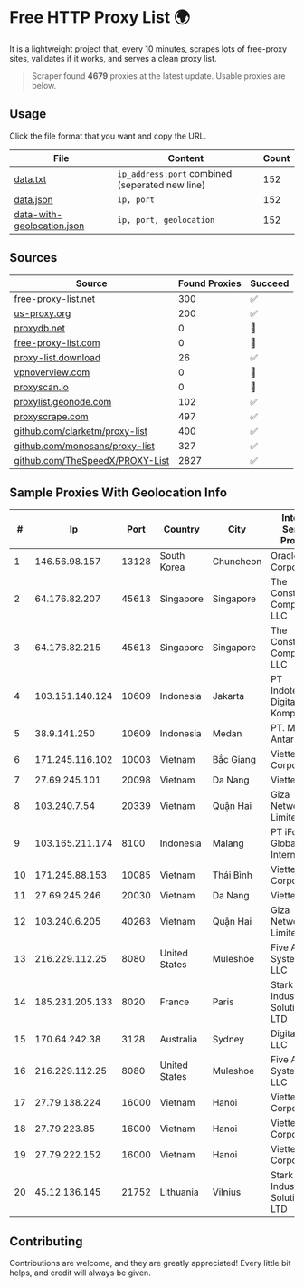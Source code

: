 
# Free HTTP Proxy List 🌍

It is a lightweight project that, every 10 minutes, scrapes lots of free-proxy sites, validates if it works, and serves a clean proxy list.


> Scraper found **4679** proxies at the latest update. Usable proxies are below.

## Usage

Click the file format that you want and copy the URL.


|File|Content|Count|
|----|-------|-----|
|[data.txt](https://raw.githubusercontent.com/themiralay/Proxy-List-World/master/data.txt)|`ip_address:port` combined (seperated new line)|152|
|[data.json](https://raw.githubusercontent.com/themiralay/Proxy-List-World/master/data.json)|`ip, port`|152|
|[data-with-geolocation.json](https://raw.githubusercontent.com/themiralay/Proxy-List-World/master/data-with-geolocation.json)|`ip, port, geolocation`|152|

## Sources

|Source|Found Proxies|Succeed|
|------|-------------|-------|
|[free-proxy-list.net](https://free-proxy-list.net)|300|✅|
|[us-proxy.org](https://www.us-proxy.org)|200|✅|
|[proxydb.net](http://proxydb.net)|0|🚫|
|[free-proxy-list.com](https://free-proxy-list.com/?page=&port=&type%5B%5D=http&type%5B%5D=https&up_time=0&search=Search)|0|🚫|
|[proxy-list.download](https://www.proxy-list.download/HTTP)|26|✅|
|[vpnoverview.com](https://vpnoverview.com/privacy/anonymous-browsing/free-proxy-servers)|0|🚫|
|[proxyscan.io](https://www.proxyscan.io)|0|🚫|
|[proxylist.geonode.com](https://proxylist.geonode.com/api/proxy-list?limit=300&page=1&sort_by=lastChecked&sort_type=desc&protocols=http,https)|102|✅|
|[proxyscrape.com](https://api.proxyscrape.com/v2/?request=displayproxies&protocol=http&timeout=10000&country=all&ssl=all&anonymity=all)|497|✅|
|[github.com/clarketm/proxy-list](https://raw.githubusercontent.com/clarketm/proxy-list/master/proxy-list-raw.txt)|400|✅|
|[github.com/monosans/proxy-list](https://raw.githubusercontent.com/monosans/proxy-list/main/proxies/http.txt)|327|✅|
|[github.com/TheSpeedX/PROXY-List](https://raw.githubusercontent.com/TheSpeedX/PROXY-List/master/http.txt)|2827|✅|


## Sample Proxies With Geolocation Info

|#|Ip|Port|Country|City|Internet Service Provider|
|-|--|----|-------|----|-------------------------|
|1|146.56.98.157|13128|South Korea|Chuncheon|Oracle Corporation|
|2|64.176.82.207|45613|Singapore|Singapore|The Constant Company, LLC|
|3|64.176.82.215|45613|Singapore|Singapore|The Constant Company, LLC|
|4|103.151.140.124|10609|Indonesia|Jakarta|PT Indotechno Digital Komputasi|
|5|38.9.141.250|10609|Indonesia|Medan|PT. Media Antar Nusa|
|6|171.245.116.102|10003|Vietnam|Bắc Giang|Viettel Corporation|
|7|27.69.245.101|20098|Vietnam|Da Nang|Viettel Group|
|8|103.240.7.54|20339|Vietnam|Quận Hai|Giza Network Limited|
|9|103.165.211.174|8100|Indonesia|Malang|PT iForte Global Internet|
|10|171.245.88.153|10085|Vietnam|Thái Bình|Viettel Corporation|
|11|27.69.245.246|20030|Vietnam|Da Nang|Viettel Group|
|12|103.240.6.205|40263|Vietnam|Quận Hai|Giza Network Limited|
|13|216.229.112.25|8080|United States|Muleshoe|Five Area Systems, LLC|
|14|185.231.205.133|8020|France|Paris|Stark Industries Solutions LTD|
|15|170.64.242.38|3128|Australia|Sydney|DigitalOcean, LLC|
|16|216.229.112.25|8080|United States|Muleshoe|Five Area Systems, LLC|
|17|27.79.138.224|16000|Vietnam|Hanoi|Viettel Corporation|
|18|27.79.223.85|16000|Vietnam|Hanoi|Viettel Corporation|
|19|27.79.222.152|16000|Vietnam|Hanoi|Viettel Corporation|
|20|45.12.136.145|21752|Lithuania|Vilnius|Stark Industries Solutions LTD|



## Contributing

Contributions are welcome, and they are greatly appreciated! Every
little bit helps, and credit will always be given.

